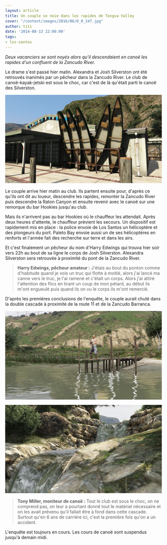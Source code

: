 ```yaml
---
layout: article
title: Un couple se noie dans les rapides de Tongva Valley
cover: "/content/images/2016/06/0_0_247.jpg"
author: titi
date: '2014-08-13 22:00:00'
tags:
- los-santos
---
```


_Deux vacanciers se sont noyés alors qu'il descendaient en canoë les rapides d'un confluent de la Zancudo River._

Le drame s'est passé hier matin. Alexandra et Josh Silverston ont été retrouvés inanimés par un pêcheur dans la Zancudo River. Le club de canoë-kayak-jetski est sous le choc, car c'est de là qu'était parti le canoë des Silverston.

![C'est dans un canoë comme celui-ci que le couple a été vu pour la dernière fois.](  /content/images/2016/06/0_0%20%281%29_18.jpg)

Le couple arrive hier matin au club. Ils partent ensuite pour, d'après ce qu'ils ont dit au loueur, descendre les rapides, remonter la Zancudo River puis descendre la Raton Canyon et ensuite revenir avec le canoë sur une remorque du bar Hookies jusqu'au club.

Mais ils n'arrivent pas au bar Hookies où le chauffeur les attendait. Après deux heures d'attente, le chauffeur prévient les secours. Un dispositif est rapidement mis en place : la police envoie de Los Santos un hélicoptère et des plongeurs du port. Paleto Bay envoie aussi un de ses hélicoptères en renforts et l'armée fait des recherche sur terre et dans les airs.

Et c'est finalement un pêcheur du nom d'Harry Edwings qui trouva hier soir vers 22h au bout de sa ligne le corps de Josh Silverston. Alexandra Silverston sera retrouvée à proximité du pont de la Zancudo River.

> **Harry Edwings, pêcheur amateur :** J'étais au bout du ponton comme d'habitude quand je vois un truc qui flotte à moitié, alors j'ai lancé ma canne vers le truc, je l'ai ramené et c'était un corps. Alors j'ai attiré l'attention des flics en tirant un coup de mon pétard, au début ils m'ont engueulé puis quand ils on vu le corps ils m'ont remercié.

D'après les premières conclusions de l'enquête, le couple aurait chuté dans la double cascade à proximité de la route 11 et de la Zancudo Barranca.

![](  /content/images/2016/06/0_0%20%282%29_15.jpg)

![Harry Edwings, et la double cascade.](  /content/images/2016/06/0_0%20%283%29_13.jpg)

> **Tony Miller, moniteur de canoë :** Tout le club est sous le choc, on ne comprend pas, on leur a pourtant donné tout le matériel nécessaire et on les avait prévenu qu'il fallait être à fond dans cette cascade. Surtout qu'en 6 ans de carrière ici, c'est la première fois qu'on a un accident.

L'enquête est toujours en cours. Les cours de canoë sont suspendus jusqu'à demain midi.

<!--kg-card-end: markdown-->
